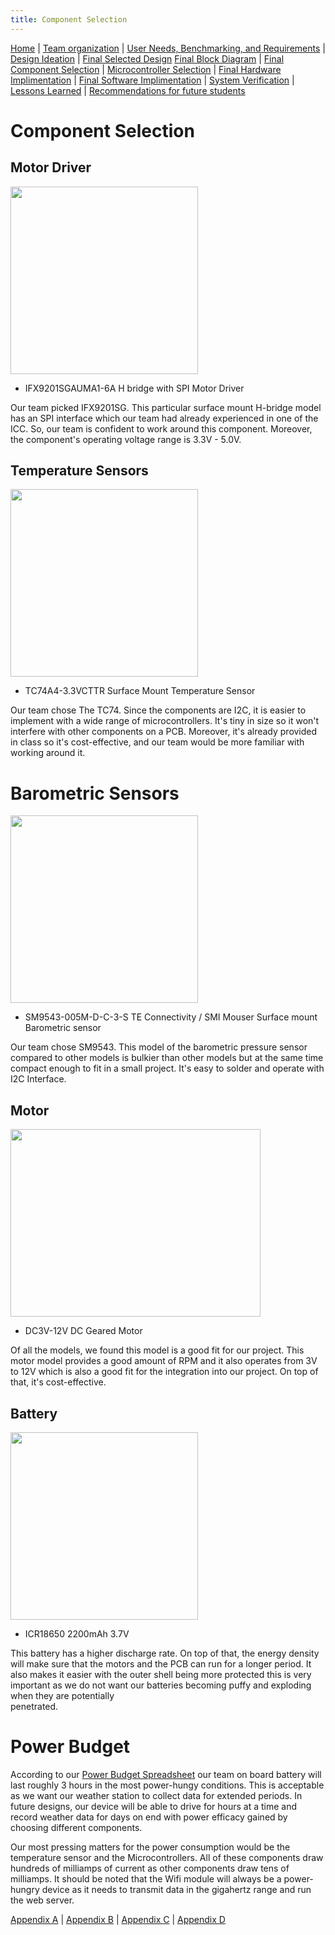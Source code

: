 ```yaml
---
title: Component Selection 
---
```

[Home](/index.md) | [Team organization](/Team_organization.md) | [User Needs, Benchmarking, and Requirements](/User_Needs_Benchmarking_Requirements.md) | [Design Ideation](/Design_Ideation.md) | [Final Selected Design](/Selected_Design.md) 
[Final Block Diagram](/Block_Diagram_of_the_product.md) | [Final Component Selection](/Component_Selection.md) | [Microcontroller Selection](/Microcontroller_Selection.md) | [Final Hardware Implimentation](/Final_Hardware_Implementation.md) | [Final Software Implimentation](/Software_Proposal.md) | [System Verification](/System_Verification.md) | [Lessons Learned](/Lessons_Learned.md) | [Recommendations for future students](/Recommendations_for_future_students.md)

# Component Selection 

## Motor Driver 
<img src="https://github.com/EGR314-Spring2024-Team303/EGR314-Spring2024-Team303.github.io/assets/156623314/d3d621fa-b87c-4e78-943a-27085d5b9e3b" width = "300" height = "300">

* IFX9201SGAUMA1-6A H bridge with SPI Motor Driver

Our team picked IFX9201SG. This particular surface mount H-bridge model has an SPI interface which our team had already experienced in one of the ICC. 
So, our team is confident to work around this component. Moreover, the component's operating voltage range is 3.3V - 5.0V. 

## Temperature Sensors 
<img src ="https://github.com/EGR314-Spring2024-Team303/EGR314-Spring2024-Team303.github.io/assets/156623314/2faca3f8-fac7-4f8a-b503-419a9ad86b02" width = "300" height = "300">

* TC74A4-3.3VCTTR Surface Mount Temperature Sensor

Our team chose The TC74. Since the components are I2C, it is easier to implement with a wide range of microcontrollers. It's tiny in size so it won't interfere with other components on 
a PCB. Moreover, it's already provided in class so it's cost-effective, and our team would be more familiar with working around it. 

# Barometric Sensors
<img src ="https://github.com/EGR314-Spring2024-Team303/EGR314-Spring2024-Team303.github.io/assets/156623314/f21d38a9-6406-4f76-886d-1444f8d43790" width = "300" height = "300">

 * SM9543-005M-D-C-3-S TE Connectivity / SMI Mouser Surface mount Barometric sensor
      
Our team chose SM9543. This model of the barometric pressure sensor compared to other models is bulkier than other models but at the same time compact enough to fit in a small project. 
It's easy to solder and operate with I2C Interface. 

## Motor 
<img src="https://github.com/EGR314-Spring2024-Team303/EGR314-Spring2024-Team303.github.io/assets/156623314/3d5246d1-1888-48c5-8ac1-d3f23bc936a3" width ="400" height ="300">
  
   * DC3V-12V DC Geared Motor

Of all the models, we found this model is a good fit for our project. This motor model provides a good amount of RPM and it also operates from 3V to 12V
which is also a good fit for the integration into our project. On top of that, it's cost-effective.
  
## Battery
<img src="https://github.com/EGR314-Spring2024-Team303/EGR314-Spring2024-Team303.github.io/assets/156623314/df8f2404-8f6a-479f-bbb0-057acae989e3" width ="300" height="300">

* ICR18650 2200mAh 3.7V

This battery has a higher discharge rate. On top of that, the energy density will make sure that the motors and the PCB can run for a longer period.
It also makes it easier with the outer shell being more protected this is very important as we do not want our batteries becoming puffy and exploding when they are potentially     
penetrated.

# Power Budget

According to our [Power Budget Spreadsheet](/Appendix_C.md) our team on board battery will last roughly 3 hours in the most power-hungy conditions. This is acceptable as we want our weather station to collect data for extended periods. In future designs, our device will be able to drive for hours at a time and record weather data for days on end with power efficacy gained by choosing different components.

Our most pressing matters for the power consumption would be the temperature sensor and the Microcontrollers. All of these components draw hundreds of milliamps of current as other components draw tens of milliamps. It should be noted that the Wifi module will always be a power-hungry device as it needs to transmit data in the gigahertz range and run the web server.  

[Appendix A](/Appendix_A.md) | [Appendix B](/Appendix_B.md) | [Appendix C](/Appendix_C.md) | [Appendix D](/Appendix_D.md)
 

